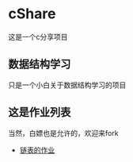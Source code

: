 # cShare
这是一个c分享项目
## 数据结构学习
只是一个小白关于数据结构学习的项目
## 这是作业列表
当然，白嫖也是允许的，欢迎来fork
- [链表的作业](/LinkListDemo)
